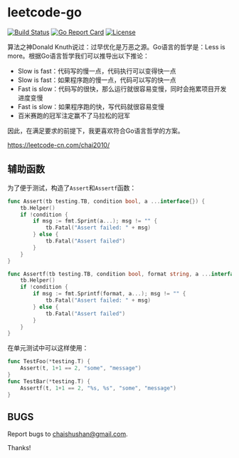 # leetcode-go

[![Build Status](https://travis-ci.org/chai2010/leetcode-go.svg)](https://travis-ci.org/chai2010/leetcode-go)
[![Go Report Card](https://goreportcard.com/badge/github.com/chai2010/leetcode-go)](https://goreportcard.com/report/github.com/chai2010/leetcode-go)
[![License](http://img.shields.io/badge/license-BSD-blue.svg)](https://github.com/chai2010/leetcode-go/blob/master/LICENSE)

算法之神Donald Knuth说过：过早优化是万恶之源。Go语言的哲学是：Less is more。根据Go语言哲学我们可以推导出以下推论：

- Slow is fast：代码写的慢一点，代码执行可以变得快一点
- Slow is fast：如果程序跑的慢一点，代码可以写的快一点
- Fast is slow：代码写的很快，那么运行就很容易变慢，同时会拖累项目开发进度变慢
- Fast is slow：如果程序跑的快，写代码就很容易变慢
- 百米赛跑的冠军注定赢不了马拉松的冠军

因此，在满足要求的前提下，我更喜欢符合Go语言哲学的方案。

https://leetcode-cn.com/chai2010/

## 辅助函数

为了便于测试，构造了`Assert`和`Assertf`函数：

```go
func Assert(tb testing.TB, condition bool, a ...interface{}) {
	tb.Helper()
	if !condition {
		if msg := fmt.Sprint(a...); msg != "" {
			tb.Fatal("Assert failed: " + msg)
		} else {
			tb.Fatal("Assert failed")
		}
	}
}

func Assertf(tb testing.TB, condition bool, format string, a ...interface{}) {
	tb.Helper()
	if !condition {
		if msg := fmt.Sprintf(format, a...); msg != "" {
			tb.Fatal("Assert failed: " + msg)
		} else {
			tb.Fatal("Assert failed")
		}
	}
}
```

在单元测试中可以这样使用：

```go
func TestFoo(*testing.T) {
	Assert(t, 1+1 == 2, "some", "message")
}
func TestBar(*testing.T) {
	Assertf(t, 1+1 == 2, "%s, %s", "some", "message")
}
```

## BUGS

Report bugs to <chaishushan@gmail.com>.

Thanks!
